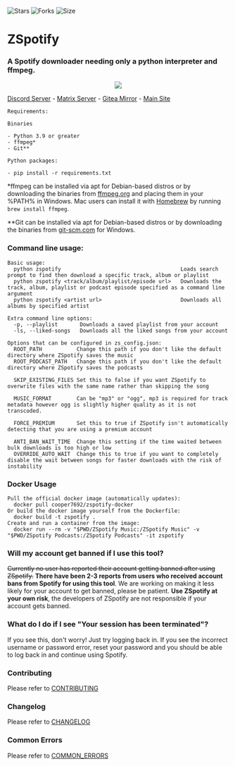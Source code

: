 ![Stars](https://img.shields.io/github/stars/Footsiefat/zspotify.svg)
![Forks](https://img.shields.io/github/forks/Footsiefat/zspotify.svg)
![Size](https://img.shields.io/github/repo-size/Footsiefat/zspotify)

# ZSpotify

### A Spotify downloader needing only a python interpreter and ffmpeg.

<p align="center">
  <img src="https://user-images.githubusercontent.com/12180913/138040605-c9d46e45-3830-4a4b-a7ac-c56bb0d76335.png">
</p>

[Discord Server](https://discord.gg/skVNQKtyFq) - [Matrix Server](https://matrix.to/#/#zspotify:matrix.org) - [Gitea Mirror](https://git.robinsmediateam.dev/Footsiefat/zspotify) - [Main Site](https://footsiefat.github.io/)

```
Requirements:

Binaries

- Python 3.9 or greater
- ffmpeg*
- Git**

Python packages:

- pip install -r requirements.txt

```

\*ffmpeg can be installed via apt for Debian-based distros or by downloading the binaries from [ffmpeg.org](https://ffmpeg.org) and placing them in your %PATH% in Windows. Mac users can install it with [Homebrew](https://brew.sh) by running `brew install ffmpeg`.

\*\*Git can be installed via apt for Debian-based distros or by downloading the binaries from [git-scm.com](https://git-scm.com/download/win) for Windows.

### Command line usage:

```
Basic usage:
  python zspotify                                      Loads search prompt to find then download a specific track, album or playlist
  python zspotify <track/album/playlist/episode url>   Downloads the track, album, playlist or podcast episode specified as a command line argument
  python zspotify <artist url>                         Downloads all albums by specified artist

Extra command line options:
  -p, --playlist       Downloads a saved playlist from your account
  -ls, --liked-songs   Downloads all the liked songs from your account

Options that can be configured in zs_config.json:
  ROOT_PATH           Change this path if you don't like the default directory where ZSpotify saves the music
  ROOT_PODCAST_PATH   Change this path if you don't like the default directory where ZSpotify saves the podcasts

  SKIP_EXISTING_FILES Set this to false if you want ZSpotify to overwrite files with the same name rather than skipping the song

  MUSIC_FORMAT        Can be "mp3" or "ogg", mp3 is required for track metadata however ogg is slightly higher quality as it is not transcoded.

  FORCE_PREMIUM       Set this to true if ZSpotify isn't automatically detecting that you are using a premium account

  ANTI_BAN_WAIT_TIME  Change this setting if the time waited between bulk downloads is too high or low
  OVERRIDE_AUTO_WAIT  Change this to true if you want to completely disable the wait between songs for faster downloads with the risk of instability
```

### Docker Usage

```
Pull the official docker image (automatically updates):
  docker pull cooper7692/zspotify-docker
Or build the docker image yourself from the Dockerfile:
  docker build -t zspotify .
Create and run a container from the image:
  docker run --rm -v "$PWD/ZSpotify Music:/ZSpotify Music" -v "$PWD/ZSpotify Podcasts:/ZSpotify Podcasts" -it zspotify
```

### Will my account get banned if I use this tool?

~~Currently no user has reported their account getting banned after using ZSpotify.~~
**There have been 2-3 reports from users who received account bans from Spotify for using this tool**.
We are working on making it less likely for your account to get banned, please be patient.
**Use ZSpotify at your own risk**, the developers of ZSpotify are not responsible if your account gets banned.

### What do I do if I see "Your session has been terminated"?

If you see this, don't worry! Just try logging back in. If you see the incorrect username or password error, reset your password and you should be able to log back in and continue using Spotify.

### Contributing

Please refer to [CONTRIBUTING](CONTRIBUTING.md)

### Changelog

Please refer to [CHANGELOG](CHANGELOG.md)

### Common Errors

Please refer to [COMMON_ERRORS](COMMON_ERRORS.md)
